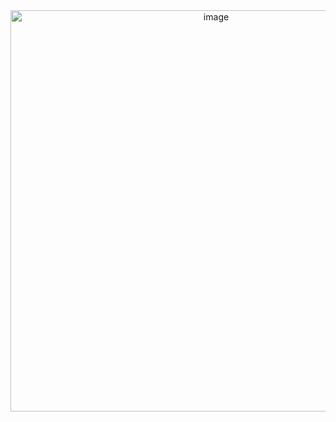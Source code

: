 <div align="center">
  
<img width="642" alt="image" src="https://user-images.githubusercontent.com/51442719/163094249-72462621-4da9-4a7c-a142-606da0761232.png">
